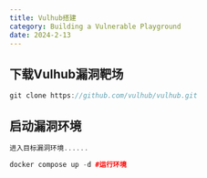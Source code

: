 ```yaml
---
title: Vulhub搭建
category: Building a Vulnerable Playground
date: 2024-2-13
---
```



## 下载Vulhub漏洞靶场

```cpp
git clone https://github.com/vulhub/vulhub.git
```

## 启动漏洞环境

```cpp
进入目标漏洞环境......

docker compose up -d #运行环境
```